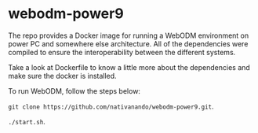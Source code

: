 # webodm-power9

The repo provides a Docker image for running a WebODM environment on power PC and somewhere else architecture. All of the dependencies were compiled to ensure the interoperability between the different systems.


Take a look at Dockerfile to know a little more about the dependencies and make sure the docker is installed.

To run WebODM, follow the steps below:

`git clone https://github.com/nativanando/webodm-power9.git`.

`./start.sh`.

